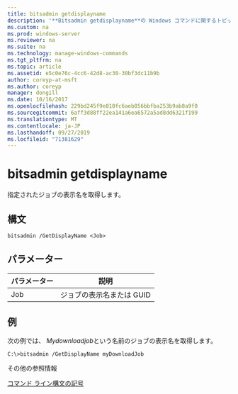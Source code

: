```yaml
---
title: bitsadmin getdisplayname
description: '**Bitsadmin getdisplayname**の Windows コマンドに関するトピックでは、指定されたジョブの表示名を取得します。'
ms.custom: na
ms.prod: windows-server
ms.reviewer: na
ms.suite: na
ms.technology: manage-windows-commands
ms.tgt_pltfrm: na
ms.topic: article
ms.assetid: e5c0e76c-4cc6-42d8-ac30-30bf3dc11b9b
author: coreyp-at-msft
ms.author: coreyp
manager: dongill
ms.date: 10/16/2017
ms.openlocfilehash: 229bd245f9e810fc6aeb856bbfba253b9ab8a9f0
ms.sourcegitcommit: 6aff3d88ff22ea141a6ea6572a5ad8dd6321f199
ms.translationtype: MT
ms.contentlocale: ja-JP
ms.lasthandoff: 09/27/2019
ms.locfileid: "71381629"
---
```

# <a name="bitsadmin-getdisplayname"></a>bitsadmin getdisplayname



指定されたジョブの表示名を取得します。

## <a name="syntax"></a>構文

```
bitsadmin /GetDisplayName <Job>
```

## <a name="parameters"></a>パラメーター

|パラメーター|説明|
|---------|-----------|
|Job|ジョブの表示名または GUID|

## <a name="BKMK_examples"></a>例

次の例では、 *Mydownloadjob*という名前のジョブの表示名を取得します。
```
C:\>bitsadmin /GetDisplayName myDownloadJob
```
その他の参照情報

[コマンド ライン構文の記号](command-line-syntax-key.md)